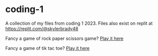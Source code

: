 # coding-1
A collection of my files from coding 1 2023.
Files also exist on replit at https://replit.com/@skylerbrady48

Fancy a game of rock paper scissors game? [Play it here](https://replit.com/@skylerbrady48/rock-paper-scissors?v=1)

Fancy a game of tik tac toe? [Play it here](https://replit.com/@skylerbrady48/Tic-tac-toe?v=1)

